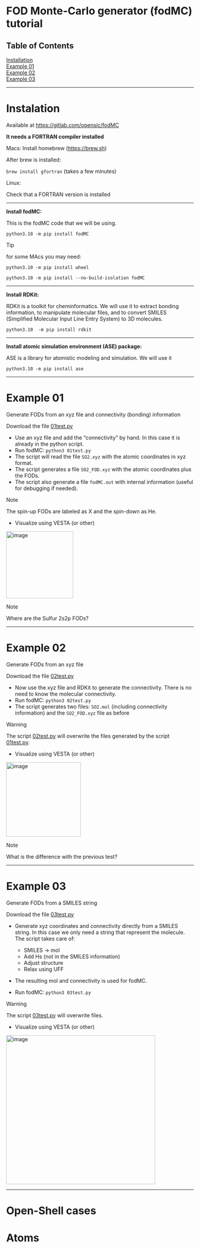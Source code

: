 # FOD Monte-Carlo generator (fodMC) tutorial


## Table of Contents 

[Installation](/fodMC.md#Instalation)\
[Example 01](/fodMC.md#Example-01)\
[Example 02](/fodMC.md#Example-02)\
[Example 03](/fodMC.md#Example-03)

***

# Instalation

Available at
https://gitlab.com/opensic/fodMC

**It needs a FORTRAN compiler installed**

Macs: Install homebrew (https://brew.sh) 

After brew is installed:

`brew install gfortran` (takes a few minutes)

Linux:

Check that a FORTRAN version is installed

***

**Install fodMC:**

This is the fodMC code that we will be using.

`python3.10 -m pip install fodMC`

> [!TIP]
> for some MAcs you may need:
> 
> `python3.10 -m pip install wheel`
> 
> `python3.10 -m pip install --no-build-isolation fodMC`


***

**Install RDKit:**

RDKit is a toolkit for cheminformatics. We will use it to extract bonding information, to manipulate molecular files, and to convert SMILES (Simplified Molecular Input Line Entry System)
to 3D molecules. 


`python3.10  -m pip install rdkit`


***

**Install atomic simulation environment (ASE) package:**

ASE is a library for atomistic modeling and simulation. We will use it 

`python3.10 -m pip install ase`




***

# Example 01

Generate FODs from an xyz file and connectivity (bonding) information

Download the file [01test.py](/01test.py)

+ Use an xyz file and add the “connectivity” by hand. In this case it is already in the python script.
+ Run fodMC: `python3 01test.py`
+ The script will read the file `SO2.xyz` with the atomic coordinates in xyz format.
+ The script generates a file `SO2_FOD.xyz` with the atomic coordinates plus the FODs.
+ The script also generate a file `fodMC.out` with internal information (useful for debugging if needed).
> [!NOTE]
>The spin-up FODs are labeled as X and the spin-down as He.  
+ Visualize using VESTA (or other)

<img width="180" alt="image" src="https://github.com/user-attachments/assets/12c5ee81-8f1f-4de4-a64e-96c522f49d8b" />


> [!Note]
>Where are the Sulfur 2s2p FODs?

***

# Example 02

Generate FODs from an xyz file

Download the file [02test.py](/02test.py)


+ Now use the xyz file and RDKit to generate the connectivity. There is no need to know the molecular connectivity.
+ Run fodMC: `python3 02test.py`
+ The script generates two files: `SO2.mol` (including connectivity information) and the `SO2_FOD.xyz` file as before

> [!Warning]
> The script [02test.py](/02test.py) will overwrite the files generated by the script [01test.py](/01test.py).

+ Visualize using VESTA (or other)

<img width="200" alt="image" src="https://github.com/user-attachments/assets/2d3e4bb9-6d58-46d7-8b5c-1060bfa8ba2e" />

> [!Note]
> What is the difference with the previous test?


***



# Example 03 

Generate FODs from a SMILES string

Download the file [03test.py](/03test.py)

+ Generate xyz coordinates and connectivity directly from a SMILES string. In this case we only need a string that represent the molecule. The script takes care of:
  + SMILES &#8594; mol
  + Add Hs (not in the SMILES information)
  + Adjust structure
  + Relax using UFF

+ The resulting mol and connectivity is used for fodMC.
+ Run fodMC: `python3 03test.py`


> [!Warning]
> The script [03test.py](/03test.py) will overwrite files.


+ Visualize using VESTA (or other)

<img width="400" alt="image" src="https://github.com/user-attachments/assets/291f8947-c7d3-4aab-8b19-38cc1545cfe2" />




***



# Open-Shell cases

# Atoms





